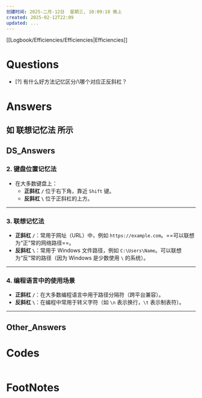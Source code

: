 ```yaml
---
创建时间: 2025-二月-12日  星期三, 10:09:18 晚上
created: 2025-02-12T22:09
updated: ...
---
```

[[Logbook/Efficiencies/Efficiencies|Efficiencies]]

# Questions

- [?] 有什么好方法记忆区分/\哪个对应正反斜杠？


# Answers
## 如 **联想记忆法** 所示



## DS_Answers

### 2. **键盘位置记忆法**
   - 在大多数键盘上：
     - **正斜杠 `/`** 位于右下角，靠近 `Shift` 键。
     - **反斜杠 `\`** 位于正斜杠的上方。

---

### 3. **联想记忆法**
   - **正斜杠 `/`**：常用于网址（URL）中，例如 `https://example.com`。==可以联想为“正”常的网络路径==。
   - **反斜杠 `\`**：常用于 Windows 文件路径，例如 `C:\Users\Name`。可以联想为“反”常的路径（因为 Windows 是少数使用 `\` 的系统）。

---

### 4. **编程语言中的使用场景**
   - **正斜杠 `/`**：在大多数编程语言中用于路径分隔符（跨平台兼容）。
   - **反斜杠 `\`**：在编程中常用于转义字符（如 `\n` 表示换行，`\t` 表示制表符）。

---

## Other_Answers


# Codes

```python

```



# FootNotes